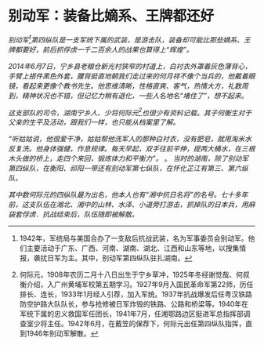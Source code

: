 # 别动军：装备比嫡系、王牌都还好

_别动军[^1]第四纵队是一支军统下属的武装，是游击队，装备却可能比那些嫡系、王牌都要好，前后抓俘虏一千二百余人的战果也算得上“辉煌”。_

_2014年6月7日，宁乡县老粮仓新光村狭窄的村道上，白衬衣外罩着灰色薄背心，手臂上搭件黑色外套，腰背挺直地朝我们走过来的何月祥不像个当兵的，他戴着眼镜，看起来更像个教书先生。他思维清晰，性格直爽、客气，热情大方，礼数周到，精神状况也不错，但记忆力稍有退化，一些人名地名“堵住了”，想不起来。_

_这支部队的司令，湖南宁乡人、少将何际元[^2]也很少有资料记载。其子何衡生对于父亲的生平及活动，跟我们一样，也只能从档案里了解。_

_“听姑姑说，他很爱干净，姑姑帮他洗军人的那种白衬衣，没有肥皂，就用淘米水反复洗。他身体强健，作息规律。每天早起，双手往前平伸，提两大桶水，在三根木头做的桥上，走四个来回，锻炼体力和平衡力”。_
。
_当时的湖南，除了别动军第四纵队，在衡阳、祁阳一带还有别动军第七纵队，在怀化芷江有第三、第六纵队。_

_其中数何际元的四纵队最为出名，他本人也有“湘中抗日名将”的名号。七十多年前，这支队伍在湘北、湘中的山林、水泽、小道旁打游击，抓掉队的日本兵，用麻袋套俘虏．抗战结束后，队伍随即被解散。_

[^1]: 1942年，军统局与美国合办了一支敌后抗战武装，名为军事委员会别动军。他们主要活动于广东、广西、河南、湖南、湖北、江西和山东等地，以搜集情报，袭扰日军为主。其中，别动军第四纵队驻扎湖南。

[^2]: 何际元，1908年农历二月十八日出生于宁乡草冲，1925年冬经谢觉哉、何叔衡介绍，入广州黄埔军校第五期学习。1927年9月入国民革命军第22师，历任排长、连长，1933年1月经人引荐，加入军统。1937年抗战爆发后任粤汉铁路防空护路大队队长，参与抢修被日军炸毁的铁路、公路和桥梁等。1940年在军统下属的忠义救国军任团长，1941年7月，任湘鄂路边区挺进军总指挥部调查室少将主任。1942年6月，在戴笠的保荐下，何际元出任第四纵队指挥，直到1946年别动军解散。